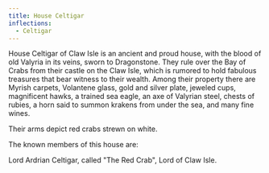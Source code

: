 ```yaml
---
title: House Celtigar
inflections:
  - Celtigar
---
```


House Celtigar of Claw Isle is an ancient and proud house, with the blood of old Valyria in its veins, sworn to Dragonstone. They rule over the Bay of Crabs from their castle on the Claw Isle, which is rumored to hold fabulous treasures that bear witness to their wealth. Among their property there are Myrish carpets, Volantene glass, gold and silver plate, jeweled cups, magnificent hawks, a trained sea eagle, an axe of Valyrian steel, chests of rubies, a horn said to summon krakens from under the sea, and many fine wines.

Their arms depict red crabs strewn on white.

The known members of this house are:

Lord Ardrian Celtigar, called "The Red Crab", Lord of Claw Isle.


